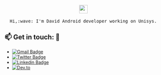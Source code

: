 <p align="center">
  <img src="https://user-images.githubusercontent.com/5679180/79618120-0daffb80-80be-11ea-819e-d2b0fa904d07.gif" width="27px">
  <br><br>
  <samp>
    Hi,:wave: I'm David Android developer working on Unisys.
  </samp>
</p>


## :mailbox: Get in touch: 💬
- [![Gmail Badge](https://img.shields.io/badge/-amadormorenodavid@gmail.com-c14438?style=flat-square&logo=Gmail&logoColor=white)](mailto:amadormorenodavid@gmail.com)
- [![Twitter Badge](https://img.shields.io/badge/-alphaeri-blue?style=flat-square&logo=twitter&logoColor=white)](https://www.twitter.com/alphaeri/)
- [![Linkedin Badge](https://img.shields.io/badge/-davidamadormoreno-blue?style=flat-square&logo=Linkedin&logoColor=white)](https://www.linkedin.com/in/davidamadormoreno/)
- [![Dev.to](https://img.shields.io/badge/damadormoreno-%230A0A0A.svg?&style=flat-square&logo=DEV.to&logoColor=white)](https://dev.to/damadormoreno)


